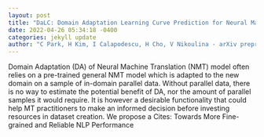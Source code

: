 ```yaml
--- 
layout: post 
title: "DaLC: Domain Adaptation Learning Curve Prediction for Neural Machine Translation" 
date: 2022-04-26 05:34:18 -0400 
categories: jekyll update 
author: "C Park, H Kim, I Calapodescu, H Cho, V Nikoulina - arXiv preprint arXiv:2204.09259, 2022" 
--- 
```

Domain Adaptation (DA) of Neural Machine Translation (NMT) model often relies on a pre-trained general NMT model which is adapted to the new domain on a sample of in-domain parallel data. Without parallel data, there is no way to estimate the potential benefit of DA, nor the amount of parallel samples it would require. It is however a desirable functionality that could help MT practitioners to make an informed decision before investing resources in dataset creation. We propose a Cites: Towards More Fine-grained and Reliable NLP Performance